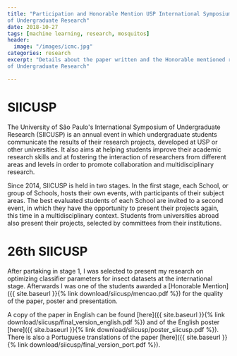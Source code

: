 ```yaml
---
title: "Participation and Honorable Mention USP International Symposium
of Undergraduate Research"
date: 2018-10-27
tags: [machine learning, research, mosquitos]
header:
  image: "/images/icmc.jpg"
categories: research
excerpt: "Details about the paper written and the Honorable mentioned received at the 26th USP International Symposium
of Undergraduate Research"

--- 
```


# SIICUSP

The University of São Paulo's International Symposium of Undergraduate Research (SIICUSP) is an annual event in which undergraduate students communicate the results of their research projects, developed at USP or other universities. It also aims at helping students improve their academic research skills and at fostering the interaction of researchers from different areas and levels in order to promote collaboration and multidisciplinary research. 

Since 2014, SIICUSP is held in two stages. In the first stage, each School, or group of Schools, hosts their own events, with participants of their subject areas. The best evaluated students of each School are invited to a second event, in which they have the opportunity to present their projects again, this time in a multidisciplinary context. Students from universities abroad also present their projects, selected by committees from their institutions.

# 26th SIICUSP

After partaking in stage 1, I was selected to present my research on optimizing classifier parameters for insect datasets at the international stage. Afterwards I was one of the students awarded a [Honorable Mention]({{ site.baseurl }}{% link download/siicusp/mencao.pdf %}) for the quality of the paper, poster and presentation.

A copy of the paper in English can be found [here]({{ site.baseurl }}{% link download/siicusp/final_version_english.pdf %}) and of the English poster [here]({{ site.baseurl }}{% link download/siicusp/poster_siicusp.pdf %}). There is also a Portuguese translations of the paper [here]({{ site.baseurl }}{% link download/siicusp/final_version_port.pdf %}).

